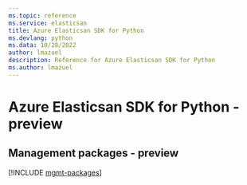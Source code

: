 ```yaml
---
ms.topic: reference
ms.service: elasticsan
title: Azure Elasticsan SDK for Python
ms.devlang: python
ms.data: 10/28/2022
author: lmazuel
description: Reference for Azure Elasticsan SDK for Python
ms.author: lmazuel
---
```

# Azure Elasticsan SDK for Python - preview

## Management packages - preview
[!INCLUDE [mgmt-packages](elasticsan-mgmt-index.md)]